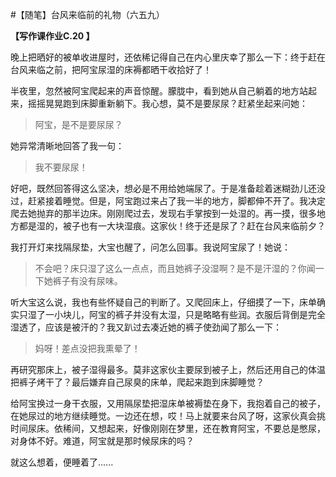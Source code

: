 #【随笔】台风来临前的礼物（六五九）

**【写作课作业C.20 】**

晚上把晒好的被单收进屋时，还依稀记得自己在内心里庆幸了那么一下：终于赶在台风来临之前，把阿宝尿湿的床褥都晒干收拾好了！

半夜里，忽然被阿宝爬起来的声音惊醒。朦胧中，看到她从自己躺着的地方站起来，摇摇晃晃跑到床脚重新躺下。我心想，莫不是要尿尿？赶紧坐起来问她：

> 阿宝，是不是要尿尿？

她异常清晰地回答了我一句：

> 我不要尿尿！

好吧，既然回答得这么坚决，想必是不用给她端尿了。于是准备趁着迷糊劲儿还没过，赶紧接着睡觉。但是，阿宝跑过来占了我一半的地方，脚都伸不开了。我决定爬去她抛弃的那半边床。刚刚爬过去，发现右手掌按到一处湿的。再一摸，很多地方都是湿的，被子也有一大块湿痕。这家伙！终于还是尿了？赶在台风来临前夕？

我打开灯来找隔尿垫，大宝也醒了，问怎么回事。我说阿宝尿了！她说：

> 不会吧？床只湿了这么一点点，而且她裤子没湿啊？是不是汗湿的？你闻一下她裤子有没有尿味。

听大宝这么说，我也有些怀疑自己的判断了。又爬回床上，仔细摸了一下，床单确实只湿了一小块儿，阿宝的裤子并没有太湿，只是略略有些润。衣服后背倒是完全湿透了，应该是被汗的？我又趴过去凑近她的裤子使劲闻了那么一下：

> 妈呀！差点没把我熏晕了！

再研究那床上，被子湿得最多。莫非这家伙主要尿到被子上，然后还用自己的体温把裤子烤干了？最后嫌弃自己尿臭的床单，爬起来跑到床脚睡觉？

给阿宝换过一身干衣服，又用隔尿垫把湿床单被褥垫在身下，我抱着自己的被子，在她尿过的地方继续睡觉。一边还在想，哎！马上就要来台风了呀，这家伙真会挑时间尿床。依稀间，又想起来，好像刚刚在梦里，还在教育阿宝，不要总是憋尿，对身体不好。难道，阿宝就是那时候尿床的吗？

就这么想着，便睡着了......